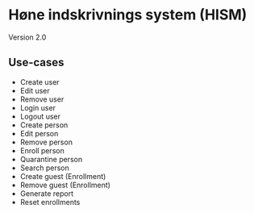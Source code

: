 Høne indskrivnings system (HISM)
================================

Version 2.0

Use-cases
---------
- Create user
- Edit user
- Remove user
- Login user
- Logout user
- Create person
- Edit person
- Remove person
- Enroll person
- Quarantine person
- Search person
- Create guest (Enrollment)
- Remove guest (Enrollment)
- Generate report
- Reset enrollments
